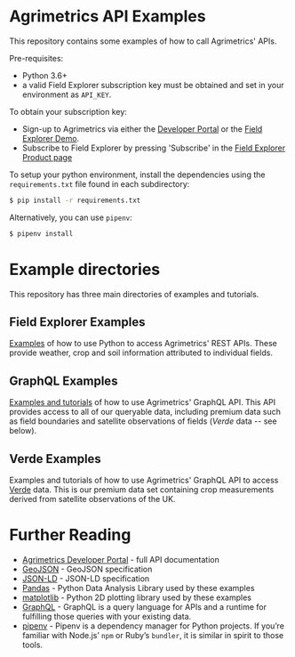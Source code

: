 # Agrimetrics API Examples

This repository contains some examples of how to call Agrimetrics' APIs.

Pre-requisites: 
* Python 3.6+ 
* a valid Field Explorer subscription key must be obtained and set in your environment as `API_KEY`. 

To obtain your subscription key:
* Sign-up to Agrimetrics via either the [Developer Portal](https://developer.agrimetrics.co.uk) or the [Field Explorer Demo](https://app.agrimetrics.co.uk).
* Subscribe to Field Explorer by pressing 'Subscribe' in the [Field Explorer Product page](https://developer.agrimetrics.co.uk/products/field-explorer)

To setup your python environment, install the dependencies using the `requirements.txt` file found in each subdirectory:

```bash
$ pip install -r requirements.txt
```

Alternatively, you can use `pipenv`:

```bash
$ pipenv install
```

# Example directories

This repository has three main directories of examples and tutorials.

## Field Explorer Examples

[Examples](./field-explorer-examples/README.md) of how to use Python to access Agrimetrics' REST APIs. These
provide weather, crop and soil information attributed to individual
fields.

## GraphQL Examples

[Examples and tutorials](./graphql-examples/README.md) of how to use Agrimetrics' GraphQL API. This 
API provides access to all of our queryable data, including premium
data such as field boundaries and satellite observations of fields
(*Verde* data -- see below).

## Verde Examples

Examples and tutorials of how to use Agrimetrics' GraphQL API to
access [Verde](https://app.agrimetrics.co.uk/#/catalog/data-sets/fdebcd1d-9324-401d-b229-fbd21483e584) data. This is our premium data set containing crop measurements derived from satellite observations of the UK.

# Further Reading

* [Agrimetrics Developer Portal](https://developer.agrimetrics.co.uk/docs/services/) - full API documentation
* [GeoJSON](https://geojson.org/) - GeoJSON specification
* [JSON-LD](https://json-ld.org/) - JSON-LD specification
* [Pandas](https://pandas.pydata.org/) - Python Data Analysis Library used by these examples
* [matplotlib](https://matplotlib.org/gallery/index.html) - Python 2D plotting library used by these examples
* [GraphQL](https://graphql.org/) - GraphQL is a query language for APIs and a runtime for fulfilling those queries with your existing data.
* [pipenv](https://pipenv-fork.readthedocs.io/en/latest/) - Pipenv is a dependency manager for Python projects. If you’re familiar with Node.js’ `npm` or Ruby’s `bundler`, it is similar in spirit to those tools.
